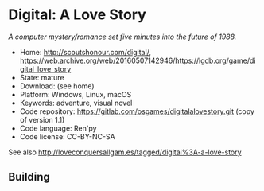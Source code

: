 # Digital: A Love Story

_A computer mystery/romance set five minutes into the future of 1988._

- Home: http://scoutshonour.com/digital/, https://web.archive.org/web/20160507142946/https://lgdb.org/game/digital_love_story
- State: mature
- Download: (see home)
- Platform: Windows, Linux, macOS
- Keywords: adventure, visual novel
- Code repository: https://gitlab.com/osgames/digitalalovestory.git (copy of version 1.1)
- Code language: Ren'py
- Code license: CC-BY-NC-SA

See also http://loveconquersallgam.es/tagged/digital%3A-a-love-story

## Building
